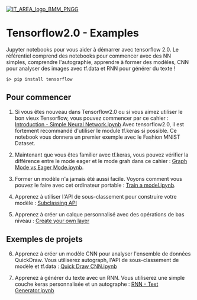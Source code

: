 [![IT_AREA_logo_BMM_PNGG](https://user-images.githubusercontent.com/107033711/174778898-9c44aaee-eb70-4d38-b4b0-93c851e09c82.png)](https://sites.google.com/view/it-area/accueil)
# Tensorflow2.0 - Examples
Jupyter notebooks pour vous aider à démarrer avec tensorflow 2.0. Le référentiel comprend des notebooks pour commencer avec des NN simples, comprendre l'autographie, apprendre à former des modèles, CNN pour analyser des images avec tf.data et RNN pour générer du texte ! 

    $> pip install tensorflow

## Pour commencer 

1. Si vous êtes nouveau dans Tensorflow2.0 ou si vous aimez utiliser le bon vieux Tensorflow, vous pouvez commencer par ce cahier : <a href="https://github.com/AdminStageRIF/EG-Debuter-avec-Tensorflow/blob/main/Introduction%20-%20Simple%20Neural%20Network.ipynb">Introduction - Simple Neural Network.ipynb</a>  Avec tensorflow2.0, il est fortement recommandé d'utiliser le module tf.keras si possible. Ce notebook vous donnera un premier exemple avec le Fashion MNIST Dataset.

2. Maintenant que vous êtes familier avec tf.keras, vous pouvez vérifier la différence entre le mode eager et le mode grah dans ce cahier :
<a href="https://github.com/AdminStageRIF/EG-Debuter-avec-Tensorflow/blob/main/Graph%20Mode%20vs%20Eager%20Mode.ipynb">Graph Mode vs Eager Mode.ipynb</a>.

3. Former un modèle n'a jamais été aussi facile. Voyons comment vous pouvez le faire avec cet ordinateur portable : 
<a href="https://github.com/thibo73800/tensorflow2.0-examples/blob/master/Train%20a%20model.ipynb">Train a model.ipynb</a>.

4. Apprenez à utiliser l'API de sous-classement pour construire votre modèle : <a href="https://github.com/AdminStageRIF/EG-Debuter-avec-Tensorflow/commit/554a3af7eed1961af14f874c521dbaaed6e3e4be">
Subclassing API</a>

5. Apprenez à créer un calque personnalisé avec des opérations de bas niveau : <a href="https://github.com/AdminStageRIF/EG-Debuter-avec-Tensorflow/blob/main/Create%20custom%20layer.ipynb">Create your own layer</a>

## Exemples de projets

6. Apprenez à créer un modèle CNN pour analyser l'ensemble de données QuickDraw. Vous utiliserez autograph, l'API de sous-classement de modèle et tf.data : <a href="https://github.com/AdminStageRIF/EG-Debuter-avec-Tensorflow/blob/main/Quick%20Draw%20CNN.ipynb">Quick Draw CNN.ipynb</a> 

7. Apprenez à générer du texte avec un RNN. Vous utiliserez une simple couche keras personnalisée et un autographe : <a href="https://github.com/AdminStageRIF/EG-Debuter-avec-Tensorflow/blob/main/RNN%20-%20Text%20Generator.ipynb">RNN - Text Generator.ipynb</a>



